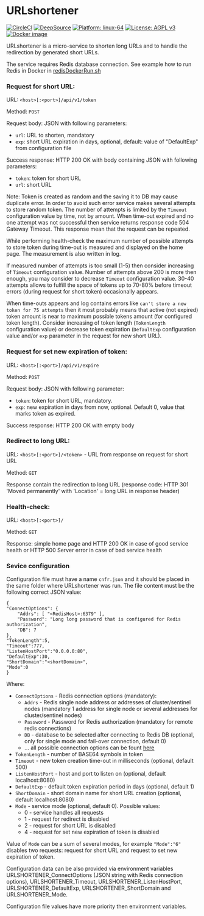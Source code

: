 # URLshortener
[![CircleCI](https://circleci.com/gh/slytomcat/URLshortener.svg?style=svg)](https://circleci.com/gh/slytomcat/URLshortener)
[![DeepSource](https://img.shields.io/badge/Deepsource-Passed-brightgreen)](https://deepsource.io/gh/slytomcat/URLshortener)
[![Platform: linux-64](https://img.shields.io/badge/Platform-linux--64-blue)]()
[![License: AGPL v3](https://img.shields.io/badge/License-AGPL%20v3-blue.svg)](https://www.gnu.org/licenses/agpl-3.0)
[![Docker image](https://img.shields.io/badge/Docker-image-blue)](https://hub.docker.com/r/slytomcat/urlshortener)

URLshortener is a micro-service to shorten long URLs and to handle the redirection by generated short URLs.

The service requires Redis database connection. See example how to run Redis in Docker in [redisDockerRun.sh](https://github.com/slytomcat/URLshortener/blob/master/redisDockerRun.sh)


### Request for short URL:

URL: `<host>[:<port>]/api/v1/token`

Method: `POST`

Request body: JSON with following parameters:

- `url`: URL to shorten, mandatory
- `exp`: short URL expiration in days, optional, default: value of "DefaultExp" from configuration file

Success response: HTTP 200 OK with body containing JSON with following parameters:

- `token`: token for short URL
- `url`: short URL

Note: Token is created as random and the saving it to DB may cause duplicate error. In order to avoid such error service makes several attempts to store random token. The number of attempts is limited by the `Timeout` configuration value by time, not by amount. When time-out expired and no one attempt was not successful then service returns response code 504 Gateway Timeout. This response mean that the request can be repeated.  

While performing health-check the maximum number of possible attempts to store token during time-out is measured and displayed on the home page. The measurement is also written in log.

If measured number of attempts is too small (1-5) then consider increasing of `Timeout` configuration value. Number of attempts above 200 is more then enough, you may consider to decrease `Timeout` configuration value. 30-40 attempts allows to fulfill the space of tokens up to 70-80% before timeout errors (during request for short token) occasionally appears.

When time-outs appears and log contains errors like `can't store a new token for 75 attempts` then it most probably means that active (not expired) token amount is near to maximum possible tokens amount (for configured token length). Consider increasing of token length (`TokenLength` configuration value) or decrease token expiration (`DefaultExp` configuration value and/or `exp` parameter in the request for new short URL).



### Request for set new expiration of token:

URL: `<host>[:<port>]/api/v1/expire`

Method: `POST`

Request body: JSON with following parameter:

- `token`: token for short URL, mandatory.
- `exp`: new expiration in days from now, optional. Default 0, value that marks token as expired.

Success response: HTTP 200 OK with empty body

### Redirect to long URL:
URL: `<host>[:<port>]/<token>` - URL from response on request for short URL

Method: `GET`

Response contain the redirection to long URL (response code: HTTP 301 'Moved permanently' with 'Location' = long URL in response header)

### Health-check:
URL: `<host>[:<port>]/`

Method: `GET`

Response: simple home page and HTTP 200 OK in case of good service health or HTTP 500 Server error in case of bad service health


### Sevice configuration

Configuration file must have a name `cnfr.json` and it should be placed in the same folder where URLshortener was run. The file content must be the following correct JSON value:

    {
    "ConnectOptions": {
        "Addrs": [ "<RedisHost>:6379" ],
        "Password": "Long long password that is configured for Redis authorization",
        "DB": 7
    },
    "TokenLength":5,
    "Timeout":777,
    "ListenHostPort":"0.0.0.0:80",
    "DefaultExp":30,
    "ShortDomain":"<shortDomain>",
    "Mode":0
    }

Where:

- `ConnectOptions` - Redis connection options (mandatory):
    - `Addrs` - Redis single node address or addresses of cluster/sentinel nodes (mandatory 1 address for single node or several addresses for cluster/sentinel nodes)
    - `Password` - Password for Redis authorization (mandatory for remote redis connections)
    - `DB` - database to be selected after connecting to Redis DB (optional, only for single mode and fail-over connection, default 0)
    - ... all possible connection options can be fount [here](https://godoc.org/github.com/go-redis/redis#UniversalOptions)
- `TokenLength` - number of BASE64 symbols in token
- `Timeout` - new token creation time-out in milliseconds (optional, default 500)
- `ListenHostPort` - host and port to listen on (optional, default localhost:8080)
- `DefaultExp` - default token expiration period in days (optional, default 1)
- `ShortDomain` - short domain name for short URL creation (optional, default localhost:8080)
- `Mode` - service mode (optional, default 0). Possible values:
    - 0 - service handles all requests
    - 1 - request for redirect is disabled
    - 2 - request for short URL is disabled
    - 4 - request for set new expiration of token is disabled

Value of `Mode` can be a sum of several modes, for example `"Mode":"6"` disables two requests: request for short URL and request to set new expiration of token.

Configuration data can be also provided via environment variables URLSHORTENER_ConnectOptions (JSON string with Redis connection options), URLSHORTENER_Timeout, URLSHORTENER_ListenHostPort, URLSHORTENER_DefaultExp, URLSHORTENER_ShortDomain and URLSHORTENER_Mode.

Configuration file values have more priority then environment variables.
